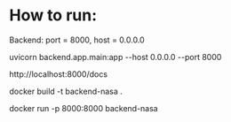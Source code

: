 # How to run:

Backend: port = 8000, host = 0.0.0.0

uvicorn backend.app.main:app --host 0.0.0.0 --port 8000 

http://localhost:8000/docs

docker build -t backend-nasa .

docker run -p 8000:8000 backend-nasa